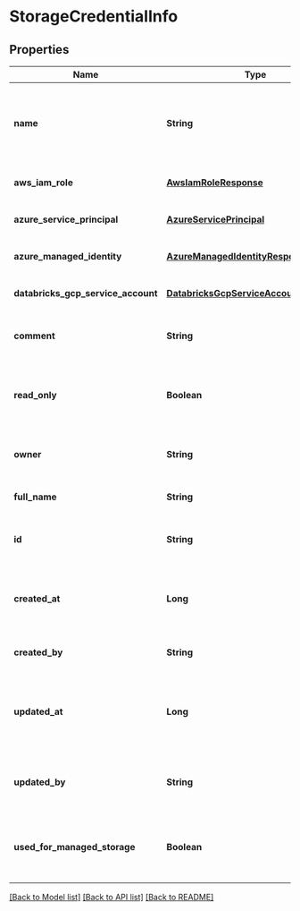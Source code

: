 # StorageCredentialInfo
## Properties

| Name | Type | Description | Notes |
|------------ | ------------- | ------------- | -------------|
| **name** | **String** | The credential name. The name must be unique within the metastore. | [optional] [default to null] |
| **aws\_iam\_role** | [**AwsIamRoleResponse**](AwsIamRoleResponse.md) |  | [optional] [default to null] |
| **azure\_service\_principal** | [**AzureServicePrincipal**](AzureServicePrincipal.md) |  | [optional] [default to null] |
| **azure\_managed\_identity** | [**AzureManagedIdentityResponse**](AzureManagedIdentityResponse.md) |  | [optional] [default to null] |
| **databricks\_gcp\_service\_account** | [**DatabricksGcpServiceAccountResponse**](DatabricksGcpServiceAccountResponse.md) |  | [optional] [default to null] |
| **comment** | **String** | Comment associated with the credential. | [optional] [default to null] |
| **read\_only** | **Boolean** | Whether the storage credential is only usable for read operations. | [optional] [default to null] |
| **owner** | **String** | Username of current owner of credential. | [optional] [default to null] |
| **full\_name** | **String** | The full name of the credential. | [optional] [default to null] |
| **id** | **String** | The unique identifier of the credential. | [optional] [default to null] |
| **created\_at** | **Long** | Time at which this Credential was created, in epoch milliseconds. | [optional] [default to null] |
| **created\_by** | **String** | Username of credential creator. | [optional] [default to null] |
| **updated\_at** | **Long** | Time at which this credential was last modified, in epoch milliseconds. | [optional] [default to null] |
| **updated\_by** | **String** | Username of user who last modified the credential. | [optional] [default to null] |
| **used\_for\_managed\_storage** | **Boolean** | Whether this credential is the current metastore&#39;s root storage credential. | [optional] [default to null] |

[[Back to Model list]](../README.md#documentation-for-models) [[Back to API list]](../README.md#documentation-for-api-endpoints) [[Back to README]](../README.md)

